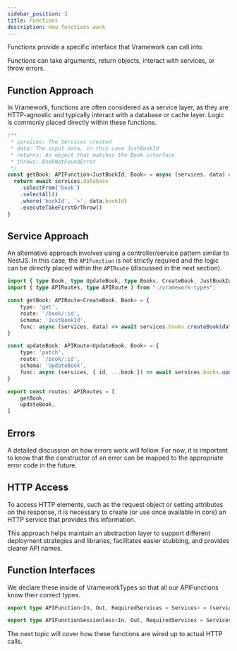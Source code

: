```yaml
---
sidebar_position: 3
title: Functions
description: How functions work
---
```


Functions provide a specific interface that Vramework can call into.

Functions can take arguments, return objects, interact with services, or throw errors.

## Function Approach

In Vramework, functions are often considered as a service layer, as they are HTTP-agnostic and typically interact with a database or cache layer. Logic is commonly placed directly within these functions.

```typescript
/**
 * services: The Services created
 * data: The input data, in this case JustBookId
 * returns: An object that matches the Book interface
 * throws: BookNotFoundError
 */
const getBook: APIFunction<JustBookId, Book> = async (services, data) => {
  return await services.database
    .selectFrom('book')
    .selectAll()
    .where('bookId', '=', data.bookId)
    .executeTakeFirstOrThrow()
}
```

## Service Approach

An alternative approach involves using a controller/service pattern similar to NestJS. In this case, the `APIFunction` is not strictly required and the logic can be directly placed within the `APIRoute` (discussed in the next section).

```typescript
import { type Book, type UpdateBook, type Books, CreateBook, JustBookId } from "./books.types";
import { type APIRoutes, type APIRoute } from "./vramework-types";

const getBook: APIRoute<CreateBook, Book> = {
    type: 'get',
    route: '/book/:id',
    schema: 'JustBookId',
    func: async (services, data) => await services.books.createBook(data),
}

const updateBook: APIRoute<UpdateBook, Book> = {
    type: 'patch',
    route: '/book/:id',
    schema: 'UpdateBook',
    func: async (services, { id, ...book }) => await services.books.updateBook(id, book),
}

export const routes: APIRoutes = [
    getBook, 
    updateBook, 
]
```

## Errors

A detailed discussion on how errors work will follow. For now, it is important to know that the constructor of an error can be mapped to the appropriate error code in the future.

## HTTP Access

To access HTTP elements, such as the request object or setting attributes on the response, it is necessary to create (or use once available in core) an HTTP service that provides this information.

This approach helps maintain an abstraction layer to support different deployment strategies and libraries, facilitates easier stubbing, and provides clearer API names.

## Function Interfaces

We declare these inside of VrameworkTypes so that all our APIFunctions know their correct types.

```typescript title="vramework-types"
export type APIFunction<In, Out, RequiredServices = Services> = (services: RequiredServices, data: In, session: UserSession) => Promise<Out>

export type APIFunctionSessionless<In, Out, RequiredServices = Services> = (services: RequiredServices, data: In, session?: UserSession | undefined) => Promise<Out>
```

The next topic will cover how these functions are wired up to actual HTTP calls.
